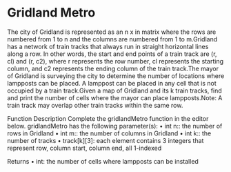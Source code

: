 # Gridland Metro

The city of Gridland is represented as an n x in matrix where the rows are numbered from 1 to n and the columns are numbered from 1 to m.Gridland has a network of train tracks that always run in straight horizontal lines along a row. In other words, the start and end points of a train track are (r, cl) and (r, c2), where r represents the row number, cl represents the starting column, and c2 represents the ending column of the train track.The mayor of Gridland is surveying the city to determine the number of locations where lampposts can be placed. A lamppost can be placed in any cell that is not occupied by a train track.Given a map of Gridland and its k train tracks, find and print the number of cells where the mayor can place lampposts.Note: A train track may overlap other train tracks within the same row.


Function Description
Complete the gridlandMetro function in the editor below.
gridlandMetro has the following parameter(s):
• int n:: the number of rows in Gridland
• int m:: the number of columns in Gridland
• int k:: the number of tracks
• track[k][3]: each element contains 3 integers that represent row, column start, column end, all 1-indexed


Returns
• int: the number of cells where lampposts can be installed
